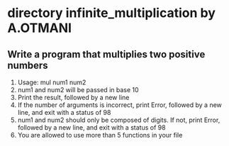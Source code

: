 # directory infinite_multiplication by A.OTMANI
## Write a program that multiplies two positive numbers
1) Usage: mul num1 num2
2) num1 and num2 will be passed in base 10
3) Print the result, followed by a new line
4) If the number of arguments is incorrect, print Error, followed by a new line, and exit with a status of 98
5) num1 and num2 should only be composed of digits. If not, print Error, followed by a new line, and exit with a status of 98
6) You are allowed to use more than 5 functions in your file
